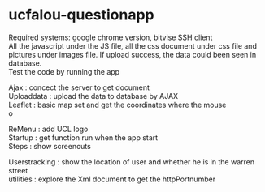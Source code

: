 # ucfalou-questionapp
Required systems: google chrome version, bitvise SSH client</br>
All the javascript under the JS file, all the css document under css file and pictures under images file. If upload success, the data could been seen in database.</br>
Test the code by running the app </br>

Ajax : concect the server to get document</br>
Uploaddata : upload the data to database by AJAX</br>
Leaflet : basic map set and get the coordinates where the mouse </br>o</br>

ReMenu : add UCL logo</br>
Startup : get function run when the app start</br>
Steps : show screencuts</br>

Userstracking : show the location of user and whether he is in the warren street</br>
utilities : explore the Xml document to get the httpPortnumber</br>
